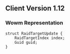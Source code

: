 ## Client Version 1.12

### Wowm Representation
```rust,ignore
struct RaidTargetUpdate {
    RaidTargetIndex index;    
    Guid guid;    
}

```
